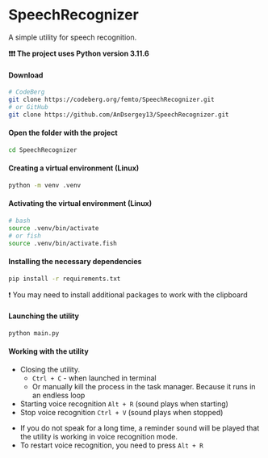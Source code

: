 # SpeechRecognizer

A simple utility for speech recognition.

**❗❗❗ The project uses Python version 3.11.6**

#### Download
```sh
# CodeBerg
git clone https://codeberg.org/femto/SpeechRecognizer.git
# or GitHub
git clone https://github.com/AnDsergey13/SpeechRecognizer.git
```

#### Open the folder with the project
```sh
cd SpeechRecognizer
```

#### Creating a virtual environment (Linux)
```sh
python -m venv .venv
```

#### Activating the virtual environment (Linux)
```sh
# bash
source .venv/bin/activate
# or fish
source .venv/bin/activate.fish
```

#### Installing the necessary dependencies
```sh
pip install -r requirements.txt 
```
❗ You may need to install additional packages to work with the clipboard

#### Launching the utility
```sh
python main.py
```

#### Working with the utility
- Closing the utility. 
	- `Ctrl + C` - when launched in terminal
	- Or manually kill the process in the task manager. Because it runs in an endless loop
- Starting voice recognition `Alt + R` (sound plays when starting)
- Stop voice recognition `Ctrl + V` (sound plays when stopped)

+ If you do not speak for a long time, a reminder sound will be played that the utility is working in voice recognition mode.
+ To restart voice recognition, you need to press `Alt + R`
